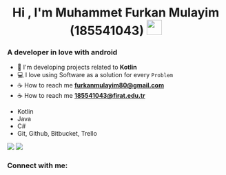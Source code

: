<h1 align="center">Hi , I'm Muhammet Furkan Mulayim (185541043) <img src="https://media.giphy.com/media/hvRJCLFzcasrR4ia7z/giphy.gif" width="35"></h1>

<h3>A developer in love with android</h3>


- 🌱 I'm developing projects related to **Kotlin**
- 💻 I love using Software as a solution for every `Problem`
- ☕ How to reach me **furkanmulayim80@gmail.com**
- ☕ How to reach me **185541043@firat.edu.tr**

* Kotlin
* Java
* C#
* Git, Github, Bitbucket, Trello

<img src="https://github-readme-stats.vercel.app/api?username=furkanmulayim&show_icons=true&theme=radical">

<img src="https://github-readme-stats.vercel.app/api/top-langs/?username=furkanmulayim&layout=compact&show_icons=true&theme=radical">



<h3 align="left">Connect with me:</h3>
<p align="left">
<a href="https://www.linkedin.com/in/furkanmulayim"/></a>
</p>
